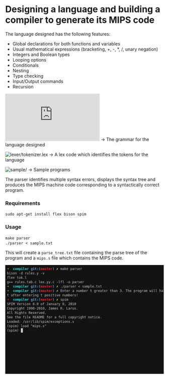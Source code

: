 # Designing a language and building a compiler to generate its MIPS code

The language designed has the following features:

* Global declarations for both functions and variables
* Usual mathematical expressions (bracketing, +, -, *, /, unary negation)
* Integers and Boolean types
* Looping options
* Conditionals
* Nesting
* Type checking
* Input/Output commands
* Recursion

![lexer/language.txt](https://github.com/swapagarwal/compiler/blob/master/lexer/language.txt) -> The grammar for the language designed

![lexer/tokenizer.lex](https://github.com/swapagarwal/compiler/blob/master/lexer/tokenizer.lex) -> A lex code which identifies the tokens for the language

![sample/](https://github.com/swapagarwal/compiler/tree/master/sample) -> Sample programs

The parser identifies multiple syntax errors, displays the syntax tree and produces the MIPS machine code corresponding to a syntactically correct program.

### Requirements

```
sudo apt-get install flex bison spim
```

### Usage

```
make parser
./parser < sample.txt
```

This will create a `parse_tree.txt` file containing the parse tree of the program and a `mips.s` file which contains the MIPS code.

![Demo](https://github.com/swapagarwal/compiler/blob/master/demo.gif)
